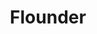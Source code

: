 ---
templateKey: blog-post
featuredpost: false
featuredimage: /assets/Flounder.png
title: Flounder
description: Fish|Pole
testfield: 534
---